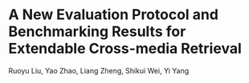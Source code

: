 # A New Evaluation Protocol and Benchmarking Results for Extendable Cross-media Retrieval
Ruoyu Liu, Yao Zhao, Liang Zheng, Shikui Wei, Yi Yang

